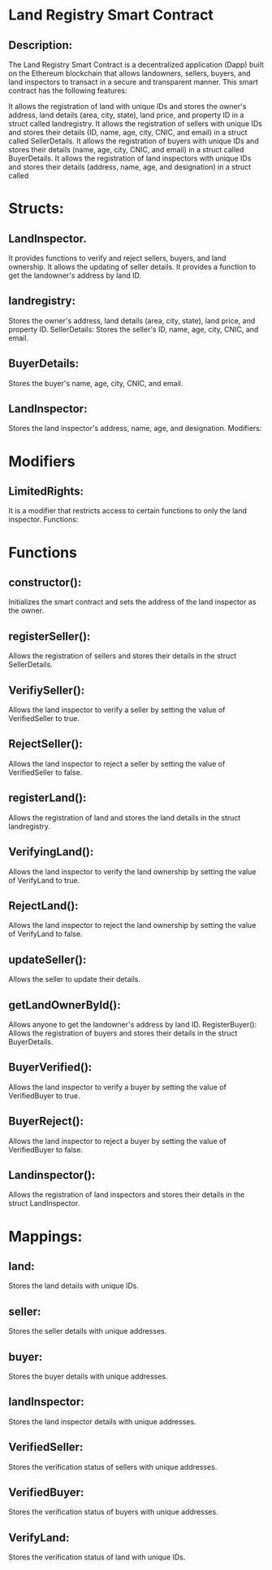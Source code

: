  # Land Registry Smart Contract

## Description:
The Land Registry Smart Contract is a decentralized application (Dapp) built on the Ethereum blockchain that allows landowners, sellers, buyers, and land inspectors to transact in a secure and transparent manner. This smart contract has the following features:

It allows the registration of land with unique IDs and stores the owner's address, land details (area, city, state), land price, and property ID in a struct called landregistry.
It allows the registration of sellers with unique IDs and stores their details (ID, name, age, city, CNIC, and email) in a struct called SellerDetails.
It allows the registration of buyers with unique IDs and stores their details (name, age, city, CNIC, and email) in a struct called BuyerDetails.
It allows the registration of land inspectors with unique IDs and stores their details (address, name, age, and designation) in a struct called 
# Structs:

## LandInspector.

It provides functions to verify and reject sellers, buyers, and land ownership.
It allows the updating of seller details.
It provides a function to get the landowner's address by land ID.

## landregistry: 

Stores the owner's address, land details (area, city, state), land price, and property ID.
SellerDetails: Stores the seller's ID, name, age, city, CNIC, and email.
## BuyerDetails:
Stores the buyer's name, age, city, CNIC, and email.
## LandInspector:
Stores the land inspector's address, name, age, and designation.
Modifiers:

# Modifiers

## LimitedRights: 

It is a modifier that restricts access to certain functions to only the land inspector.
Functions:

# Functions

## constructor():
 Initializes the smart contract and sets the address of the land inspector as the owner.
## registerSeller(): 
 Allows the registration of sellers and stores their details in the struct SellerDetails.
## VerifiySeller(): 
Allows the land inspector to verify a seller by setting the value of VerifiedSeller to true.
## RejectSeller(): 
Allows the land inspector to reject a seller by setting the value of VerifiedSeller to false.
## registerLand():
 Allows the registration of land and stores the land details in the struct landregistry.
## VerifyingLand(): 
Allows the land inspector to verify the land ownership by setting the value of VerifyLand to true.
## RejectLand(): 
Allows the land inspector to reject the land ownership by setting the value of VerifyLand to false.
## updateSeller(): 
Allows the seller to update their details.
## getLandOwnerById():
 Allows anyone to get the landowner's address by land ID.
RegisterBuyer(): Allows the registration of buyers and stores their details in the struct BuyerDetails.
## BuyerVerified(): 
Allows the land inspector to verify a buyer by setting the value of VerifiedBuyer to true.
## BuyerReject(): 
Allows the land inspector to reject a buyer by setting the value of VerifiedBuyer to false.
## Landinspector(): 
Allows the registration of land inspectors and stores their details in the struct LandInspector.

# Mappings:

## land: 
Stores the land details with unique IDs.
## seller: 
Stores the seller details with unique addresses.
## buyer: 
Stores the buyer details with unique addresses.
## landInspector: 
Stores the land inspector details with unique addresses.
## VerifiedSeller: 
Stores the verification status of sellers with unique addresses.
## VerifiedBuyer: 
Stores the verification status of buyers with unique addresses.
## VerifyLand: 
Stores the verification status of land with unique IDs.

